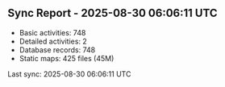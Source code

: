 ## Sync Report - 2025-08-30 06:06:11 UTC

- Basic activities: 748
- Detailed activities: 2
- Database records: 748
- Static maps: 425 files (45M)

Last sync: 2025-08-30 06:06:11 UTC
